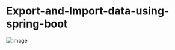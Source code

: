 # Export-and-Import-data-using-spring-boot
![image](https://user-images.githubusercontent.com/37757213/149786637-596bf90e-6656-4a48-a68c-f909137b8c69.png)

